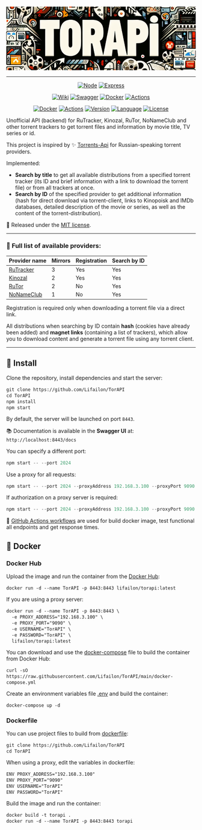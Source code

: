 <p align="center">
    <img src="logo.png" alt="Image alt">
</p>

---

<p align="center">
    <a href="https://github.com/nodejs/node"><img title="Node" src="https://img.shields.io/badge/node.js-6DA55F?style=for-the-badge&logo=node.js&logoColor=white"></a>
    <a href="https://github.com/expressjs/express"><img title="Express" src="https://img.shields.io/badge/express.js-%23404d59.svg?style=for-the-badge&logo=express&logoColor=%2361DAFB"></a>
</p>

<p align="center">
    <a href="https://github.com/Lifailon/TorAPI/wiki/%F0%9F%93%9A-API-Static-Documentation"><img title="Wiki" src="https://img.shields.io/badge/API_Static_Docs-009CAB.svg?style=for-the-badge&logo=wikipedia&logoColor=white"></a>
    <a href="swagger.js"><img title="Swagger" src="https://img.shields.io/badge/-Swagger-%23Clojure?style=for-the-badge&logo=swagger&logoColor=white"></a>
    <a href="https://hub.docker.com/r/lifailon/torapi"><img title="Docker" src="https://img.shields.io/badge/docker-%230db7ed.svg?style=for-the-badge&logo=docker&logoColor=white"></a>
    <a href=".github/workflows"><img title="Actions" src="https://img.shields.io/badge/github%20actions-%230075A8.svg?style=for-the-badge&logo=githubactions&logoColor=white"></a>
</p>

<p align="center">
    <a href="https://hub.docker.com/r/lifailon/torapi"><img title="Docker"src="https://img.shields.io/docker/image-size/lifailon/torapi?&color=blue&label=Docker%20Image"></a>
    <a href="https://github.com/Lifailon/TorAPI/actions"><img title="Actions"src="https://img.shields.io/github/actions/workflow/status/Lifailon/TorAPI/docker-build-and-tests.yml?logo=GitHub-Actions&label=Build%20and%20Tests"></a>
    <a href="https://github.com/Lifailon/TorAPI"><img title="Version"src="https://img.shields.io/github/v/tag/lifailon/TorAPI?logo=GitHub&color=white&label=Version"></a>
    <a href="https://github.com/Lifailon/TorAPI"><img title="Language"src="https://img.shields.io/github/languages/top/lifailon/TorAPI?logo=javascript&color=gold"></a>
    <a href="https://github.com/Lifailon/TorAPI/blob/main/LICENSE"><img title="License"src="https://img.shields.io/github/license/lifailon/TorAPI?logo=Readme&color=orange&label=License"></a>
</p>

Unofficial API (backend) for RuTracker, Kinozal, RuTor, NoNameClub and other torrent trackers to get torrent files and information by movie title, TV series or id.

This project is inspired by ✨ [Torrents-Api](https://github.com/Ryuk-me/Torrents-Api) for Russian-speaking torrent providers.

Implemented:

- **Search by title** to get all available distributions from a specified torrent tracker (its ID and brief information with a link to download the torrent file) or from all trackers at once.
- **Search by ID** of the specified provider to get additional information (hash for direct download via torrent-client, links to Kinopoisk and IMDb databases, detailed description of the movie or series, as well as the content of the torrent-distribution).

📄 Released under the [MIT license](https://github.com/Lifailon/TorAPI/blob/rsa/LICENSE).

---

### 🔗 Full list of available providers:

| Provider name                       | Mirrors | Registration | Search by ID |
| -                                   | -       | -            | -            |
| [RuTracker](https://rutracker.org)  | 3       | Yes          | Yes          |
| [Kinozal](https://kinozal.tv)       | 2       | Yes          | Yes          |
| [RuTor](https://rutor.info)         | 2       | No           | Yes          |
| [NoNameClub](https://nnmclub.to)    | 1       | No           | Yes          |

Registration is required only when downloading a torrent file via a direct link.

All distributions when searching by ID contain **hash** (cookies have already been added) and **magnet links** (containing a list of trackers), which allow you to download content and generate a torrent file using any torrent client.

---

## 🚀 Install

Clone the repository, install dependencies and start the server:

```shell
git clone https://github.com/Lifailon/TorAPI
cd TorAPI
npm install
npm start
```

By default, the server will be launched on port `8443`.

📚 Documentation is available in the **Swagger UI** at: `http://localhost:8443/docs`

You can specify a different port:

```js
npm start -- --port 2024
```

Use a proxy for all requests:

```js
npm start -- --port 2024 --proxyAddress 192.168.3.100 --proxyPort 9090
```

If authorization on a proxy server is required:

```js
npm start -- --port 2024 --proxyAddress 192.168.3.100 --proxyPort 9090 --username TorAPI --password TorAPI
```

🧪 [GitHub Actions workflows](https://github.com/Lifailon/TorAPI/tree/main/.github/workflows) are used for build docker image, test functional all endpoints and get response times.

## 🐳 Docker

### Docker Hub

Upload the image and run the container from the [Docker Hub](https://hub.docker.com/repository/docker/lifailon/torapi/general):

```shell
docker run -d --name TorAPI -p 8443:8443 lifailon/torapi:latest
```

If you are using a proxy server:

```shell
docker run -d --name TorAPI -p 8443:8443 \
  -e PROXY_ADDRESS="192.168.3.100" \
  -e PROXY_PORT="9090" \
  -e USERNAME="TorAPI" \
  -e PASSWORD="TorAPI" \
  lifailon/torapi:latest
```

You can download and use the [docker-compose](docker-compose.yml) file to build the container from Docker Hub:

```shell
curl -sO https://raw.githubusercontent.com/Lifailon/TorAPI/main/docker-compose.yml
```

Create an environment variables file [.env](.env) and build the container:

```shell
docker-compose up -d
```

### Dockerfile

You can use project files to build from [dockerfile](dockerfile):

```shell
git clone https://github.com/Lifailon/TorAPI
cd TorAPI
```

When using a proxy, edit the variables in dockerfile:

```shell
ENV PROXY_ADDRESS="192.168.3.100"
ENV PROXY_PORT="9090"
ENV USERNAME="TorAPI"
ENV PASSWORD="TorAPI"
```

Build the image and run the container:

```shell
docker build -t torapi .
docker run -d --name TorAPI -p 8443:8443 torapi
```
